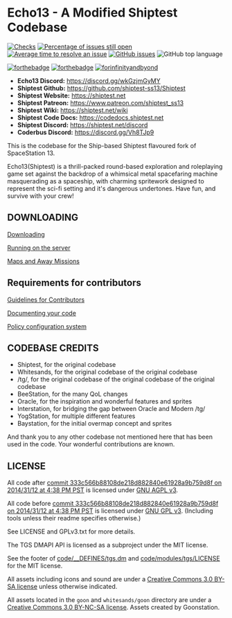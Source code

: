 # Echo13 - A Modified Shiptest Codebase

[![Checks](https://github.com/Sector-Echo-13-Team/Echo13/workflows/Checks/badge.svg)](https://github.com/Sector-Echo-13-Team/Echo13/actions/workflows/ci_suite.yml) [![Percentage of issues still open](http://isitmaintained.com/badge/open/Sector-Echo-13-Team/Echo13.svg)](https://isitmaintained.com/project/Sector-Echo-13-Team/Echo13 "Percentage of issues still open") [![Average time to resolve an issue](http://isitmaintained.com/badge/resolution/Sector-Echo-13-Team/Echo13.svg)](https://isitmaintained.com/project/Sector-Echo-13-Team/Echo13 "Average time to resolve an issue") [![GitHub issues](https://img.shields.io/github/issues/Sector-Echo-13-Team/Echo13)](https://github.com/Sector-Echo-13-Team/Echo13/issues) ![GitHub top language](https://img.shields.io/github/languages/top/Sector-Echo-13-Team/Echo13)

[![forthebadge](https://forthebadge.com/images/badges/built-with-resentment.svg)](https://forthebadge.com) [![forthebadge](https://forthebadge.com/images/badges/contains-technical-debt.svg)](https://user-images.githubusercontent.com/8171642/50290880-ffef5500-043a-11e9-8270-a2e5b697c86c.png) [![forinfinityandbyond](https://user-images.githubusercontent.com/5211576/29499758-4efff304-85e6-11e7-8267-62919c3688a9.gif)](https://www.reddit.com/r/SS13/comments/5oplxp/what_is_the_main_problem_with_byond_as_an_engine/dclbu1a)

* **Echo13 Discord:** <https://discord.gg/wkGzjmGyMY>
* **Shiptest Github:** <https://github.com/shiptest-ss13/Shiptest>
* **Shiptest Website:** <https://shiptest.net>
* **Shiptest Patreon:** <https://www.patreon.com/shiptest_ss13>
* **Shiptest Wiki:** <https://shiptest.net/wiki>
* **Shiptest Code Docs:** <https://codedocs.shiptest.net>
* **Shiptest Discord:** <https://shiptest.net/discord>
* **Coderbus Discord:** <https://discord.gg/Vh8TJp9>

This is the codebase for the Ship-based Shiptest flavoured fork of SpaceStation 13.

Echo13(Shiptest) is a thrill-packed round-based exploration and roleplaying game set against the backdrop of a whimsical metal spacefaring machine masquerading as a spaceship, with charming spritework designed to represent the sci-fi setting and it's dangerous undertones. Have fun, and survive with your crew!

## DOWNLOADING

[Downloading](.github/DOWNLOADING.md)

[Running on the server](.github/RUNNING_A_SERVER.md)

[Maps and Away Missions](.github/MAPS_AND_AWAY_MISSIONS.md)

## Requirements for contributors

[Guidelines for Contributors](.github/CONTRIBUTING.md)

[Documenting your code](.github/AUTODOC_GUIDE.md)

[Policy configuration system](.github/POLICYCONFIG.md)

## CODEBASE CREDITS

* Shiptest, for the original codebase
* Whitesands, for the original codebase of the original codebase
* /tg/, for the original codebase of the original codebase of the original codebase
* BeeStation, for the many QoL changes
* Oracle, for the inspiration and wonderful features and sprites
* Interstation, for bridging the gap between Oracle and Modern /tg/
* YogStation, for multiple different features
* Baystation, for the initial overmap concept and sprites

And thank you to any other codebase not mentioned here that has been used in the code. Your wonderful contributions are known.

## LICENSE

All code after [commit 333c566b88108de218d882840e61928a9b759d8f on 2014/31/12 at 4:38 PM PST](https://github.com/tgstation/tgstation/commit/333c566b88108de218d882840e61928a9b759d8f) is licensed under [GNU AGPL v3](https://www.gnu.org/licenses/agpl-3.0.html).

All code before [commit 333c566b88108de218d882840e61928a9b759d8f on 2014/31/12 at 4:38 PM PST](https://github.com/tgstation/tgstation/commit/333c566b88108de218d882840e61928a9b759d8f) is licensed under [GNU GPL v3](https://www.gnu.org/licenses/gpl-3.0.html).
(Including tools unless their readme specifies otherwise.)

See LICENSE and GPLv3.txt for more details.

The TGS DMAPI API is licensed as a subproject under the MIT license.

See the footer of [code/__DEFINES/tgs.dm](./code/__DEFINES/tgs.dm) and [code/modules/tgs/LICENSE](./code/modules/tgs/LICENSE) for the MIT license.

All assets including icons and sound are under a [Creative Commons 3.0 BY-SA license](https://creativecommons.org/licenses/by-sa/3.0/) unless otherwise indicated.

All assets located in the `goon` and `whitesands/goon` directory are under a [Creative Commons 3.0 BY-NC-SA license](https://creativecommons.org/licenses/by-nc-sa/3.0/). Assets created by Goonstation.
